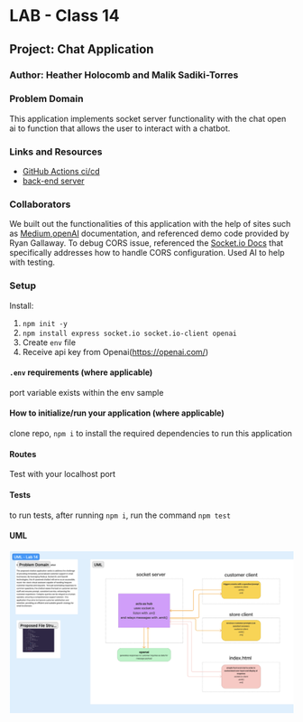 # LAB - Class 14

## Project: Chat Application

### Author: Heather Holocomb and Malik Sadiki-Torres

### Problem Domain

This application implements socket server functionality with the chat open ai to function that allows the user to interact with a chatbot.

### Links and Resources

- [GitHub Actions ci/cd]()
- [back-end server]()


### Collaborators

We built out the functionalities of this application with the help of sites such as [Medium](https://medium.com/codingthesmartway-com-blog/build-a-complete-context-aware-ai-chatbot-web-app-with-node-js-socket-io-and-gpt-4-api-916cab298769),[openAI](https://platform.openai.com/docs/guides/gpt-best-practices/six-strategies-for-getting-better-results) documentation, and referenced demo code provided by Ryan Gallaway. To debug CORS issue, referenced the [Socket.io Docs](https://socket.io/docs/v4/handling-cors/) that specifically addresses how to handle CORS configuration. Used AI to help with testing. 

### Setup

Install:

1. `npm init -y`
2. `npm install express socket.io socket.io-client openai`
2.  Create `env` file
3.  Receive api key from Openai(https://openai.com/)


#### `.env` requirements (where applicable)

port variable exists within the env sample


#### How to initialize/run your application (where applicable)

clone repo, `npm i` to install the required dependencies to run this application


#### Routes

Test with your localhost port

#### Tests

to run tests, after running `npm i`, run the command `npm test`

#### UML

![UML image](./assets/UML_lab14.png)

